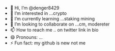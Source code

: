 - 👋 Hi, I’m @denger8429
- 👀 I’m interested in ...crypto
- 🌱 I’m currently learning ...staking mining 
- 💞️ I’m looking to collaborate on ...cm, modereter
- 📫 How to reach me .. on twitter link in bio
- 😄 Pronouns: ...
- ⚡ Fun fact: my github is new not me 

<!---
denger8429/denger8429 is a ✨ special ✨ repository because its `README.md` (this file) appears on your GitHub profile.
You can click the Preview link to take a look at your changes.
--->
